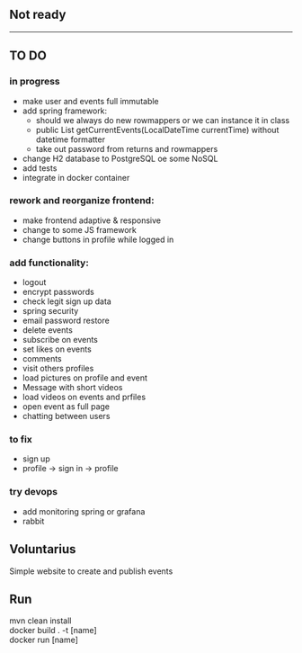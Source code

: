 ## Not ready

---

## TO DO

### in progress
* make user and events full immutable
* add spring framework:
  - should we always do new rowmappers or we can instance it in class
  - public List<Event> getCurrentEvents(LocalDateTime currentTime) without datetime formatter
  - take out password from returns and rowmappers
* change H2 database to PostgreSQL oe some NoSQL
* add tests
* integrate in docker container


### rework and reorganize frontend: 
* make frontend adaptive & responsive
* change to some JS framework
* change buttons in profile while logged in

### add functionality:
* logout 
* encrypt passwords
* check legit sign up data
* spring security 
* email password restore
* delete events
* subscribe on events
* set likes on events
* comments
* visit others profiles
* load pictures on profile and event
* Message with short videos
* load videos on events and prfiles
* open event as full page
* chatting between users

### to fix
* sign up
* profile -> sign in -> profile

### try devops
* add monitoring spring or grafana
* rabbit

## Voluntarius

Simple website to create and publish events

## Run

mvn clean install  
docker build . -t [name]  
docker run [name]

